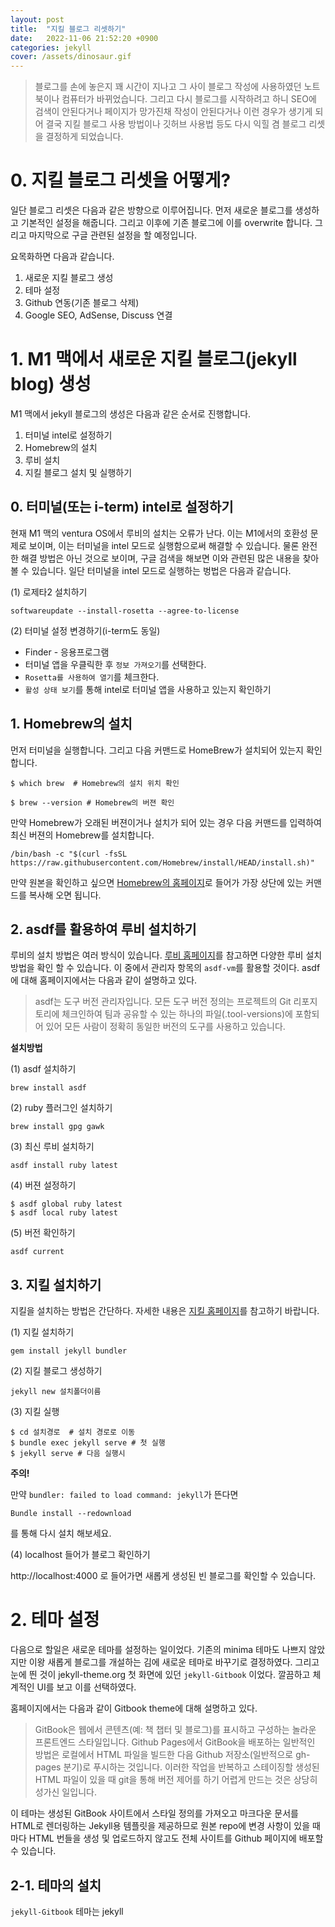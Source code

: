 ```yaml
---
layout: post
title:  "지킬 블로그 리셋하기"
date:   2022-11-06 21:52:20 +0900
categories: jekyll
cover: /assets/dinosaur.gif
---
```


> 블로그를 손에 놓은지 꽤 시간이 지나고 그 사이 블로그 작성에 사용하였던 노트북이나 컴퓨터가 바뀌었습니다. 그리고 다시 블로그를 시작하려고 하니 SEO에 검색이 안된다거나 페이지가 망가진채 작성이 안된다거나 이런 경우가 생기게 되어 결국 지킬 블로그 사용 방법이나 깃허브 사용법 등도 다시 익힐 겸 블로그 리셋을 결정하게 되었습니다.


# 0. 지킬 블로그 리셋을 어떻게?
일단 블로그 리셋은 다음과 같은 방향으로 이루어집니다. 먼저 새로운 블로그를 생성하고 기본적인 설정을 해줍니다. 그리고 이후에 기존 블로그에 이를 overwrite 합니다. 그리고 마지막으로 구글 관련된 설정을 할 예정입니다.

요목화하면 다음과 같습니다.

1. 새로운 지킬 블로그 생성
2. 테마 설정
3. Github 연동(기존 블로그 삭제)
4. Google SEO, AdSense, Discuss 연결
   

# 1.  M1 맥에서 새로운 지킬 블로그(jekyll blog) 생성

M1 맥에서 jekyll 블로그의 생성은 다음과 같은 순서로 진행합니다.

1. 터미널 intel로 설정하기
2. Homebrew의 설치
3. 루비 설치
4. 지킬 블로그 설치 및 실행하기

## 0. 터미널(또는 i-term) intel로 설정하기
현재 M1 맥의 ventura OS에서 루비의 설치는 오류가 난다. 이는 M1에서의 호환성 문제로 보이며, 이는 터미널을 intel 모드로 실행함으로써 해결할 수 있습니다. 물론 완전한 해결 방법은 아닌 것으로 보이며, 구글 검색을 해보면 이와 관련된 많은 내용을 찾아볼 수 있습니다. 일단 터미널을 intel 모드로 실행하는 벙법은 다음과 같습니다.

(1) 로제타2 설치하기
```
softwareupdate --install-rosetta --agree-to-license
```

(2) 터미널 설정 변경하기(i-term도 동일)
- Finder - 응용프로그램 
- 터미널 앱을 우클릭한 후 `정보 가져오기`를 선택한다.
- `Rosetta를 사용하여 열기`를 체크한다.
- `활성 상태 보기`를 통해 intel로 터미널 앱을 사용하고 있는지 확인하기


## 1. Homebrew의 설치
먼저 터미널을 실행합니다. 그리고 다음 커맨드로 HomeBrew가 설치되어 있는지 확인합니다.

```
$ which brew  # Homebrew의 설치 위치 확인

$ brew --version # Homebrew의 버젼 확인
```
만약 Homebrew가 오래된 버젼이거나 설치가 되어 있는 경우 다음 커맨드를 입력하여 최신 버젼의 Homebrew를 설치합니다.
```
/bin/bash -c "$(curl -fsSL https://raw.githubusercontent.com/Homebrew/install/HEAD/install.sh)"
```
만약 원본을 확인하고 싶으면 [Homebrew의 홈페이지](https://brew.sh/)로 들어가 가장 상단에 있는 커맨드를 복사해 오면 됩니다.

## 2. asdf를 활용하여 루비 설치하기
루비의 설치 방법은 여러 방식이 있습니다. [루비 홈페이지](https://www.ruby-lang.org/ko/documentation/installation/#homebrew)를 참고하면 다양한 루비 설치 방법을 확인 할 수 있습니다. 이 중에서 관리자 항목의 `asdf-vm`를 활용할 것이다. asdf에 대해 홈페이지에서는 다음과 같이 설명하고 있다.

>asdf는 도구 버전 관리자입니다. 모든 도구 버전 정의는 프로젝트의 Git 리포지토리에 체크인하여 팀과 공유할 수 있는 하나의 파일(.tool-versions)에 포함되어 있어 모든 사람이 정확히 동일한 버전의 도구를 사용하고 있습니다.

**설치방법**

(1) asdf 설치하기 
```
brew install asdf
```

(2) ruby 플러그인 설치하기
```
brew install gpg gawk
```

(3)  최신 루비 설치하기
```
asdf install ruby latest
```

(4) 버젼 설정하기

```
$ asdf global ruby latest
$ asdf local ruby latest
```

(5) 버전 확인하기
```
asdf current
```

## 3. 지킬 설치하기
지킬을 설치하는 방법은 간단하다. 자세한 내용은 [지킬 홈페이지](https://jekyllrb.com/docs/step-by-step/01-setup/)를 참고하기 바랍니다.

(1) 지킬 설치하기
```
gem install jekyll bundler
```

(2) 지킬 블로그 생성하기
```
jekyll new 설치폴더이름
```

(3) 지킬 실행
```
$ cd 설치경로  # 설치 경로로 이동
$ bundle exec jekyll serve # 첫 실행
$ jekyll serve # 다음 실행시
```

**주의!**

만약 `bundler: failed to load command: jekyll`가 뜬다면
```
Bundle install --redownload
```
를 통해 다시 설치 해보세요.

(4) localhost 들어가 블로그 확인하기

http://localhost:4000 로 들어가면 새롭게 생성된 빈 블로그를 확인할 수 있습니다.


# 2. 테마 설정
다음으로 할일은 새로운 테마를 설정하는 일이었다. 기존의 minima 테마도 나쁘지 않았지만 이왕 새롭게 블로그를 개설하는 김에 새로운 테마로 바꾸기로 결정하였다. 그리고 눈에 띈 것이 jekyll-theme.org 첫 화면에 있던 `jekyll-Gitbook` 이었다. 깔끔하고 체계적인 UI를 보고 이를 선택하였다. 

홈페이지에서는 다음과 같이 Gitbook theme에 대해 설명하고 있다.

>GitBook은 웹에서 콘텐츠(예: 책 챕터 및 블로그)를 표시하고 구성하는 놀라운 프론트엔드 스타일입니다. Github Pages에서 GitBook을 배포하는 일반적인 방법은 로컬에서 HTML 파일을 빌드한 다음 Github 저장소(일반적으로 gh-pages 분기)로 푸시하는 것입니다. 이러한 작업을 반복하고 스테이징할 생성된 HTML 파일이 있을 때 git을 통해 버전 제어를 하기 어렵게 만드는 것은 상당히 성가신 일입니다.

이 테마는 생성된 GitBook 사이트에서 스타일 정의를 가져오고 마크다운 문서를 HTML로 렌더링하는 Jekyll용 템플릿을 제공하므로 원본 repo에 변경 사항이 있을 때마다 HTML 번들을 생성 및 업로드하지 않고도 전체 사이트를 Github 페이지에 배포할 수 있습니다.

## 2-1. 테마의 설치
`jekyll-Gitbook` 테마는 jekyll 

